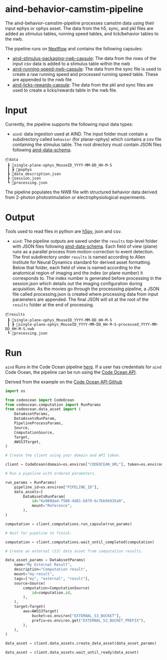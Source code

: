 # aind-behavior-camstim-pipeline

The aind-behavior-camstim-pipeline processes camstim data using their input ephys or ophys asset. The data from the h5, sync, and pkl files are added as stimulus tables, running speed tables, and lick/behavior tables to the nwb. 

The pipeline runs on [Nextflow](https://www.nextflow.io/) and contains the following capsules:

* [aind-stimulus-packaging-nwb-capsule](https://github.com/AllenNeuralDynamics/NWB-Packaging-Stimulus-Capsule.git): The data from the rows of the input csv data is added to a stimulus table within the nwb
* [aind-running-speed-nwb-capsule](https://github.com/AllenNeuralDynamics/NWB-Packaging-Running-Capsule.git): The data from the sync file is used to create a raw running speed and processed running speed table. These are appended to the nwb file
* [aind-licks-rewards-capsule](https://github.com/AllenNeuralDynamics/aind-licks-rewards-nwb): The data from the pkl and sync files are used to create a licks/rewards table in the nwb file. 

# Input

Currently, the pipeline supports the following input data types:

* `aind`: data ingestion used at AIND. The input folder must contain a subdirectory called `behavior` (for planar-ophys) which contains a csv file containing the stimulus table. The root directory must contain JSON files following [aind-data-schema](https://github.com/AllenNeuralDynamics/aind-data-schema).

```plaintext
📦data
 ┣ 📂single-plane-ophys_MouseID_YYYY-MM-DD_HH-M-S
 ┃ ┣ 📂pophys
 ┣ 📜data_description.json
 ┣ 📜session.json
 ┗ 📜processing.json
 ```

The pipeline populates the NWB file with structured behavior data derived from 2-photon photostimulation or electrophysiological experiments.


# Output

Tools used to read files in python are [h5py](https://pypi.org/project/h5py/), json and csv.

* `aind`: The pipeline outputs are saved under the `results` top-level folder with JSON files following [aind-data-schema](https://github.com/AllenNeuralDynamics/aind-data-schema). Each field of view (plane) runs as a parallel process from motion-correction to event detection. The first subdirectory under `results` is named according to Allen Institute for Neural Dynamics standard for derived asset formatting. Below that folder, each field of view is named according to the anatomical region of imaging and the index (or plane number) it corresponds to. The index number is generated before processing in the session.json which details out the imaging configuration during acquisition. As the movies go through the processsing pipeline, a JSON file called processing.json is created where processing data from input parameters are appended. The final JSON will sit at the root of the `results` folder at the end of processing. 

```plaintext
📦results
 ┣ 📂single-plane-ophys_MouseID_YYYY-MM-DD_HH-M-S
 ┃ ┣ 📂single-plane-ophys_MouseID_YYYY-MM-DD_HH-M-S-processed_YYYY-MM-DD_HH-M-S.nwb
 ┗ 📜processing.json
 ```


# Run

`aind` Runs in the Code Ocean pipeline [here](https://codeocean.allenneuraldynamics.org/capsule/7026342/tree). If a user has credentials for `aind` Code Ocean, the pipeline can be run using the [Code Ocean API](https://github.com/codeocean/codeocean-sdk-python). 

Derived from the example on the [Code Ocean API Github](https://github.com/codeocean/codeocean-sdk-python/blob/main/examples/run_pipeline.py)

```python
import os

from codeocean import CodeOcean
from codeocean.computation import RunParams
from codeocean.data_asset import (
    DataAssetParams,
    DataAssetsRunParam,
    PipelineProcessParams,
    Source,
    ComputationSource,
    Target,
    AWSS3Target,
)

# Create the client using your domain and API token.

client = CodeOcean(domain=os.environ["CODEOCEAN_URL"], token=os.environ["API_TOKEN"])

# Run a pipeline with ordered parameters.

run_params = RunParams(
    pipeline_id=os.environ["PIPELINE_ID"],
    data_assets=[
        DataAssetsRunParam(
            id="6a980dad-f508-4d81-b879-6c7bb94935a9",
            mount="Reference",
        ),
)

computation = client.computations.run_capsule(run_params)

# Wait for pipeline to finish.

computation = client.computations.wait_until_completed(computation)

# Create an external (S3) data asset from computation results.

data_asset_params = DataAssetParams(
    name="My External Result",
    description="Computation result",
    mount="my-result",
    tags=["my", "external", "result"],
    source=Source(
        computation=ComputationSource(
            id=computation.id,
        ),
    ),
    target=Target(
        aws=AWSS3Target(
            bucket=os.environ["EXTERNAL_S3_BUCKET"],
            prefix=os.environ.get("EXTERNAL_S3_BUCKET_PREFIX"),
        ),
    ),
)

data_asset = client.data_assets.create_data_asset(data_asset_params)

data_asset = client.data_assets.wait_until_ready(data_asset)
```


